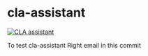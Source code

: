 # cla-assistant

<a href="https://cla-assistant.io/safeamiiir/cla-assistant"><img src="https://cla-assistant.io/readme/badge/safeamiiir/cla-assistant" alt="CLA assistant" /></a>


To test cla-assistant 
Right email in this commit

